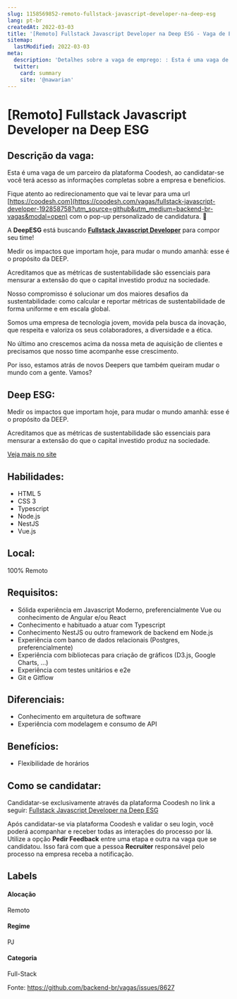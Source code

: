 ```yaml
---
slug: 1158569852-remoto-fullstack-javascript-developer-na-deep-esg
lang: pt-br
createdAt: 2022-03-03
title: '[Remoto] Fullstack Javascript Developer na Deep ESG - Vaga de Emprego'
sitemap:
  lastModified: 2022-03-03
meta:
  description: 'Detalhes sobre a vaga de emprego: : Esta é uma vaga de um parceiro da plataforma Coodesh, ao candidatar-se você terá acesso as informações completas sobre a empresa e benefícios.  Fique atento ao redirecionamento que vai te levar para uma url [https://coodesh.com](https://coodesh.com/vagas/fullstack-javascript-developer-192858758?utm_source=github&utm_medium=backend-br-vagas&modal=open) com o pop-up personalizado de candidatura. 👋 <p>A <strong>DeepESG</strong> está buscando <strong><ins>Fullstack Javascript Developer</ins></strong> para compor seu time!</p> <p>Medir os impactos que importam hoje, para mudar o mundo amanhã: esse é o propósito da DEEP.&nbsp;&nbsp;</p> <p>Acreditamos que as métricas de sustentabilidade são essenciais para mensurar a extensão do que o capital investido produz na sociedade.&nbsp;</p> <p>Nosso compromisso é solucionar um dos maiores desafios da sustentabilidade: como calcular e reportar métricas de sustentabilidade de forma uniforme e em escala global.</p> <p>Somos uma empresa de tecnologia jovem, movida pela busca da inovação, que respeita e valoriza os seus colaboradores, a diversidade e a ética.&nbsp;&nbsp;</p> <p>No último ano crescemos acima da nossa meta de aquisição de clientes e precisamos que nosso time acompanhe esse crescimento.&nbsp;&nbsp;</p> <p>Por isso, estamos atrás de novos Deepers que também queiram mudar o mundo com a gente. Vamos?</p> <p></p>'
  twitter:
    card: summary
    site: '@nawarian'
---
```


# [Remoto] Fullstack Javascript Developer na Deep ESG

## Descrição da vaga: 
Esta é uma vaga de um parceiro da plataforma Coodesh, ao candidatar-se você terá acesso as informações completas sobre a empresa e benefícios.


Fique atento ao redirecionamento que vai te levar para uma url [https://coodesh.com](https://coodesh.com/vagas/fullstack-javascript-developer-192858758?utm_source=github&utm_medium=backend-br-vagas&modal=open) com o pop-up personalizado de candidatura. 👋
<p>A <strong>DeepESG</strong> está buscando <strong><ins>Fullstack Javascript Developer</ins></strong> para compor seu time!</p>
<p>Medir os impactos que importam hoje, para mudar o mundo amanhã: esse é o propósito da DEEP.&nbsp;&nbsp;</p>
<p>Acreditamos que as métricas de sustentabilidade são essenciais para mensurar a extensão do que o capital investido produz na sociedade.&nbsp;</p>
<p>Nosso compromisso é solucionar um dos maiores desafios da sustentabilidade: como calcular e reportar métricas de sustentabilidade de forma uniforme e em escala global.</p>
<p>Somos uma empresa de tecnologia jovem, movida pela busca da inovação, que respeita e valoriza os seus colaboradores, a diversidade e a ética.&nbsp;&nbsp;</p>
<p>No último ano crescemos acima da nossa meta de aquisição de clientes e precisamos que nosso time acompanhe esse crescimento.&nbsp;&nbsp;</p>
<p>Por isso, estamos atrás de novos Deepers que também queiram mudar o mundo com a gente. Vamos?</p>
<p></p>

## Deep ESG: 
 <p>Medir os impactos que importam hoje, para mudar o mundo amanhã: esse é o propósito da DEEP.&nbsp;&nbsp;</p>

<p>Acreditamos que as métricas de sustentabilidade são essenciais para mensurar a extensão do que o capital investido produz na sociedade.&nbsp;</p><a href='https://coodesh.com/empresas/deepesg'>Veja mais no site</a>

 ## Habilidades: 
 - HTML 5 
- CSS 3 
- Typescript 
- Node.js 
- NestJS 
- Vue.js
## Local: 
 100% Remoto
## Requisitos: 
 - Sólida experiência em Javascript Moderno, preferencialmente Vue ou conhecimento de Angular e/ou React 
- Conhecimento e habituado a atuar com Typescript 
- Conhecimento NestJS ou outro framework de backend em Node.js 
- Experiência com banco de dados relacionais (Postgres, preferencialmente) 
- Experiência com bibliotecas para criação de gráficos (D3.js, Google Charts, …) 
- Experiência com testes unitários e e2e 
-  Git e Gitflow
## Diferenciais: 
 - Conhecimento em arquitetura de software 
- Experiência com modelagem e consumo de API
## Benefícios: 
 - Flexibilidade de horários
## Como se candidatar:
Candidatar-se exclusivamente através da plataforma Coodesh no link a seguir: [Fullstack Javascript Developer na Deep ESG](https://coodesh.com/vagas/fullstack-javascript-developer-192858758?utm_source=github&utm_medium=backend-br-vagas&modal=open)


Após candidatar-se via plataforma Coodesh e validar o seu login, você poderá acompanhar e receber todas as interações do processo por lá. Utilize a opção **Pedir Feedback** entre uma etapa e outra na vaga que se candidatou. Isso fará com que a pessoa **Recruiter** responsável pelo processo na empresa receba a notificação.
## Labels
#### Alocação
Remoto
#### Regime
PJ
#### Categoria
Full-Stack

Fonte: https://github.com/backend-br/vagas/issues/8627